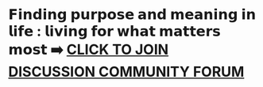 # 𝗙𝗶𝗻𝗱𝗶𝗻𝗴 𝗽𝘂𝗿𝗽𝗼𝘀𝗲 𝗮𝗻𝗱 𝗺𝗲𝗮𝗻𝗶𝗻𝗴 𝗶𝗻 𝗹𝗶𝗳𝗲 : 𝗹𝗶𝘃𝗶𝗻𝗴 𝗳𝗼𝗿 𝘄𝗵𝗮𝘁 𝗺𝗮𝘁𝘁𝗲𝗿𝘀 𝗺𝗼𝘀𝘁 ➡️ [CLICK TO JOIN DISCUSSION COMMUNITY FORUM](https://chat.whatsapp.com/EOnLKvWLeQ5Fz9wX2REtFo)

